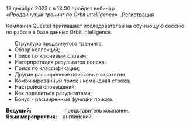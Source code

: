<p>
13 декабря 2023 г в 18:00 пройдет вебинар
<br>
<i>«Продвинутый тренинг по Orbit Intelligence»</i> &nbsp;<a href="https://register.gotowebinar.com/register/3799609151089455189"> Регистрация </a>
</p>

<p>
Компания Questel приглашает исследователей на обучающую сессию по работе в базе данных Orbit Intelligence.
</p>

<ul>
  Структура продвинутого тренинга:
<li> Обзор коллекций;
<li> Поиск по ключевым словам;
<li>Интерпретация результатов поиска;
<li>Поиск по классификации;
<li>Другие расширенные поисковые стратегии;
<li>Комбинированный поиск / командная строка;
<li>Настройка оповещений;
<li>Как поделиться результатами;
<li>Бонус - расширенные функции поиска.
</ul>

<p>
<b>Ведущий:</b>   &nbsp;&nbsp;&nbsp;&nbsp;&nbsp;&nbsp;&nbsp;&nbsp;&nbsp;&nbsp;&nbsp;&nbsp;&nbsp;&nbsp;&nbsp;&nbsp;&nbsp;&nbsp;&nbsp;&nbsp;&nbsp;&nbsp;представитель компании.
<br>
<b>Язык мероприятия:</b>   &nbsp;&nbsp; английский.
</p>
